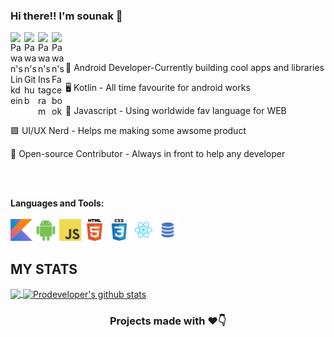 ### Hi there!! I'm sounak 👋



<a href="https://www.linkedin.com/in/sounak-saha-254259196/">
  <img align="left" alt="Pawan's Linkdein" width="22px" src="https://cdn.jsdelivr.net/npm/simple-icons@v3/icons/linkedin.svg" />
</a>
<a href="https://github.com/prodeveloper03">
  <img align="left" alt="Pawan's Github" width="22px" src="https://cdn.jsdelivr.net/npm/simple-icons@v3/icons/github.svg" />
</a>
<a href="https://www.instagram.com/___sounak___/">
  <img align="left" alt="Pawan's Instagram" width="22px" src="https://cdn.jsdelivr.net/npm/simple-icons@v3/icons/instagram.svg" />
</a>
<a href="https://www.facebook.com/sounak.saha.756">
  <img align="left" alt="Pawan's Facebook" width="22px" src="https://cdn.jsdelivr.net/npm/simple-icons@v3/icons/facebook.svg" />
</a>


<br/>
<br/>



📱 Android Developer-Currently building cool apps and libraries 

🖥 Kotlin - All time favourite for android works 

🚀 Javascript - Using worldwide fav language for WEB

🟪 UI/UX Nerd - Helps me making some awsome product

📑 Open-source Contributor - Always in front to help any developer

</br>
</br>



**Languages and Tools:**  
</br>
<code><img height="35" src="https://raw.githubusercontent.com/github/explore/80688e429a7d4ef2fca1e82350fe8e3517d3494d/topics/kotlin/kotlin.png"></code>
<code><img height="35" src="https://raw.githubusercontent.com/github/explore/80688e429a7d4ef2fca1e82350fe8e3517d3494d/topics/android/android.png"></code>
<code><img height="35" src="https://raw.githubusercontent.com/github/explore/80688e429a7d4ef2fca1e82350fe8e3517d3494d/topics/javascript/javascript.png"></code>
<code><img height="35" src="https://raw.githubusercontent.com/github/explore/80688e429a7d4ef2fca1e82350fe8e3517d3494d/topics/html/html.png"></code>
<code><img height="35" src="https://raw.githubusercontent.com/github/explore/80688e429a7d4ef2fca1e82350fe8e3517d3494d/topics/css/css.png"></code>
<code><img height="35" src="https://raw.githubusercontent.com/github/explore/80688e429a7d4ef2fca1e82350fe8e3517d3494d/topics/react/react.png"></code>
<code><img height="35" src="https://raw.githubusercontent.com/github/explore/80688e429a7d4ef2fca1e82350fe8e3517d3494d/topics/sql/sql.png"></code>




## MY STATS

<a href="https://github.com/prodeveloper03">
  <img align="center" src="https://github-readme-stats.vercel.app/api/top-langs/?username=prodeveloper03&theme=light&hide_langs_below=1" />
</a>
<a href="https://github.com/prodeveloper03">
 <img align="center" src="https://github-readme-stats.vercel.app/api?username=prodeveloper03&show_icons=true&theme=light&line_height=27" alt="Prodeveloper's github stats"/>
</a>




<div align="center">

### Projects made with ❤️👇

</div>

















